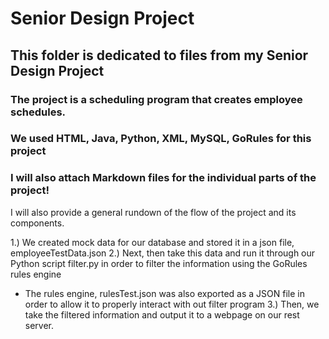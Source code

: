 # Senior Design Project

## This folder is dedicated to files from my Senior Design Project

### The project is a scheduling program that creates employee schedules.
### We used HTML, Java, Python, XML, MySQL, GoRules for this project
### I will also attach Markdown files for the individual parts of the project!

I will also provide a general rundown of the flow of the project and its components.

1.) We created mock data for our database and stored it in a json file, employeeTestData.json
2.) Next, then take this data and run it through our Python script filter.py in order to filter the information using the GoRules rules engine
  - The rules engine, rulesTest.json was also exported as a JSON file in order to allow it to properly interact with out filter program
3.) Then, we take the filtered information and output it to a webpage on our rest server.
